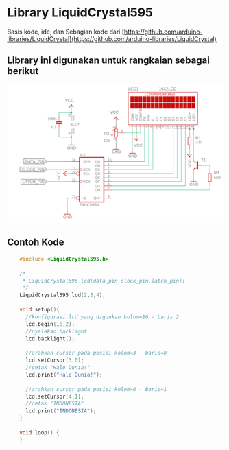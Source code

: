 # Library LiquidCrystal595

Basis kode, ide, dan Sebagian kode dari [https://github.com/arduino-libraries/LiquidCrystal](https://github.com/arduino-libraries/LiquidCrystal)

## Library ini digunakan untuk rangkaian sebagai berikut

![Gambar Rangkaian](/docs/gambar_rangkaian.png)

## Contoh Kode

```cpp
    #include <LiquidCrystal595.h>
    
    /*
     * LiquidCrystal595 lcd(data_pin,clock_pin,latch_pin);
     */
    LiquidCrystal595 lcd(2,3,4);
    
    void setup(){
      //konfigurasi lcd yang digunkan kolom=16 - baris 2
      lcd.begin(16,2);
      //nyalakan backlight
      lcd.backlight();
      
      //arahkan cursor pada posisi kolom=3 - baris=0
      lcd.setCursor(3,0);
      //cetak "Halo Dunia!"
      lcd.print("Halo Dunia!");
      
      //arahkan cursor pada posisi kolom=0 - baris=1
      lcd.setCursor(4,1);
      //cetak "INDONESIA"
      lcd.print("INDONESIA");
    }
    
    void loop() {
    }
```
